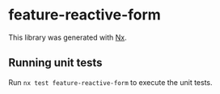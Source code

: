 # feature-reactive-form

This library was generated with [Nx](https://nx.dev).

## Running unit tests

Run `nx test feature-reactive-form` to execute the unit tests.
